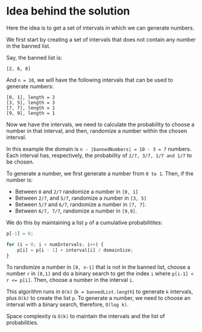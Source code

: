 # Idea behind the solution

Here the idea is to get a set of intervals in which we can generate numbers.

We first start by creating a set of intervals that does not contain any number in the banned list.

Say, the banned list is:

```
[2, 6, 8]
```

And `n = 10`, we will have the following intervals that can be used to generate numbers:

```
[0, 1], length = 2
[3, 5], length = 3
[7, 7], length = 1
[9, 9], length = 1
```

Now we have the intervals, we need to calculate the probability to choose a number in that interval, and then, randomize a number within the chosen interval.

In this example the domain is `n - |bannedNumbers| = 10 - 3 = 7` numbers. Each interval has, respectively, the probability of `2/7, 3/7, 1/7 and 1/7` to be chosen.

To generate a number, we first generate a number from `0 to 1`. Then, if the number is:

-   Between `0` and `2/7` randomize a number in `[0, 1]`
-   Between `2/7`, and `5/7`, randomize a number in `[3, 5]`
-   Between `5/7` and `6/7`, randomize a number in `[7, 7]`.
-   Between `6/7, 7/7`, randomize a number in `[9,9]`.

We do this by maintaining a list `p` of a cumulative probabilitites:

```js
p[-1] = 0;

for (i = 0; i < numIntervals; i++) {
    p[i] = p[i - 1] + interval[i] / domainSize;
}
```

To randomize a number in `[0, n-1]` that is not in the banned list, choose a number `r` in `[0,1]` and do a binary search to get the index `i` where `p[i-1] < r <= p[i]`. Then, choose a number in the interval `i`.

This algorithm runs in `O(k)` (`k = bannedList.length`) to generate `k` intervals, plus `O(k)` to create the list `p`. To generate a number, we need to choose an interval with a binary search, therefore, `O(log k)`.

Space complexity is `O(k)` to maintain the intervals and the list of probabilities.
